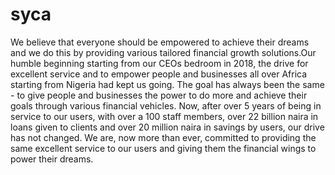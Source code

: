 # syca
  We believe that everyone should be empowered to achieve their dreams and we do this by providing various tailored financial growth solutions.Our humble beginning starting from our CEOs bedroom in 2018, the drive for excellent service and to empower people and businesses all over Africa starting from Nigeria had kept us going. The goal has always been the same - to give people and businesses the power to do more and achieve their goals through various financial vehicles. Now, after over 5 years of being in service to our users, with over a 100 staff members, over 22 billion naira in loans given to clients and over 20 million naira in savings by users, our drive has not changed. We are, now more than ever, committed to providing the same excellent service to our users and giving them the financial wings to power their dreams.  
